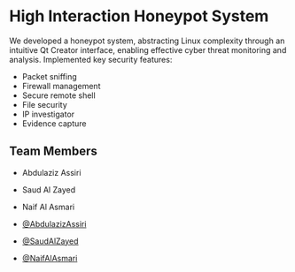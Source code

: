 # High Interaction Honeypot System  

We developed a honeypot system, abstracting Linux complexity through an intuitive Qt Creator interface, enabling effective cyber threat monitoring and analysis. Implemented key security features:  
- Packet sniffing  
- Firewall management  
- Secure remote shell  
- File security  
- IP investigator  
- Evidence capture  

## Team Members  
- Abdulaziz Assiri  
- Saud Al Zayed  
- Naif Al Asmari  

- [@AbdulazizAssiri](https://github.com/Abdulaziz-Assiri)
- [@SaudAlZayed](https://github.com/w2ksa)  
- [@NaifAlAsmari](https://github.com/NaifAlsmari)
